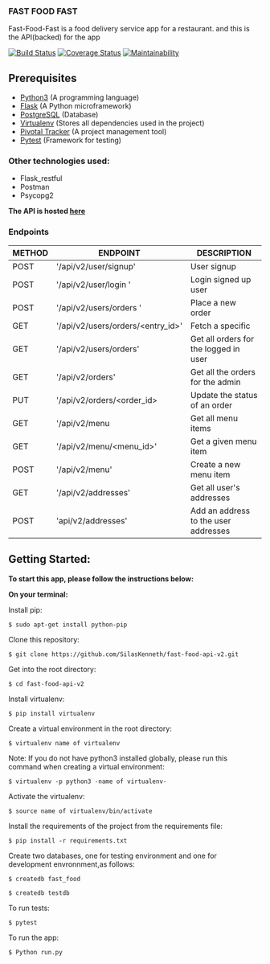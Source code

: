 ### FAST FOOD FAST
Fast-Food-Fast is a food delivery service app for a restaurant. and this is the API(backed) for the app

[![Build Status](https://travis-ci.org/SilasKenneth/fast-food-api-v2.svg?branch=develop)](https://travis-ci.org/SilasKenneth/fast-food-api-v2.svg?branch=develop) 
[![Coverage Status](https://coveralls.io/repos/github/SilasKenneth/fast-food-api-v2/badge.svg?branch=develop)](https://coveralls.io/github/SilasKenneth/fast-food-api-v2?branch=develop)
[![Maintainability](https://api.codeclimate.com/v1/badges/c7730ab0e1ca3f6df6fb/maintainability)](https://codeclimate.com/github/SilasKenneth/fast-food-api-v2/maintainability)
## Prerequisites
- [Python3](https://www.python.org/) (A programming language)
- [Flask](http://flask.pocoo.org/) (A Python microframework)
- [PostgreSQL](https://www.postgresql.org/docs/10/static/intro-whatis.html) (Database)
- [Virtualenv](https://virtualenv.pypa.io/en/stable/) (Stores all dependencies used in the project)
- [Pivotal Tracker](www.pivotaltracker.com) (A project management tool)
- [Pytest](https://docs.pytest.org/en/latest/) (Framework for testing)

### Other technologies used:
- Flask_restful
- Postman
- Psycopg2

**The API is hosted [here](https://fastfoodfastapiv2.herokuapp.com)**

### Endpoints

| METHOD | ENDPOINT                                        | DESCRIPTION                      |
| ------ | ---------------------------------------------   | -------------------------------- |
| POST   | '/api/v2/user/signup'                           | User signup               |
| POST   | '/api/v2/user/login '                           | Login signed up user             |
| POST   | '/api/v2/users/orders '                         | Place a new order               |
| GET    | '/api/v2/users/orders/<entry_id>'           | Fetch a specific          |
| GET    | '/api/v2/users/orders'                          | Get all orders for the logged in user              |
| GET   | '/api/v2/orders' | Get all the orders for the admin |
| PUT | '/api/v2/orders/<order_id> | Update the status of an order |
| GET | '/api/v2/menu | Get all menu items |
| GET | '/api/v2/menu/<menu_id>' | Get a given menu item |
| POST | '/api/v2/menu' | Create a new menu item |
| GET | '/api/v2/addresses' | Get all user's addresses |
| POST | 'api/v2/addresses' | Add  an address to the user addresses |

## Getting Started:

**To start this app, please follow the instructions below:**

**On your terminal:**

Install pip:

 `$ sudo apt-get install python-pip`

Clone this repository:

 `$ git clone https://github.com/SilasKenneth/fast-food-api-v2.git`

Get into the root directory:

 `$ cd fast-food-api-v2`

Install virtualenv:

 `$ pip install virtualenv`

Create a virtual environment in the root directory:

 `$ virtualenv name of virtualenv`
  
 Note: If you do not have python3 installed globally, please run this command when creating a virtual environment:
 
 `$ virtualenv -p python3 -name of virtualenv-`

Activate the virtualenv:

 `$ source name of virtualenv/bin/activate`

Install the requirements of the project from the requirements file:

 `$ pip install -r requirements.txt`

Create two databases, one for testing environment and one for development envronnment,as follows:

  `$ createdb fast_food`
  
  `$ createdb testdb`

To run tests:

 `$ pytest`
 
To run the app:

 `$ Python run.py`